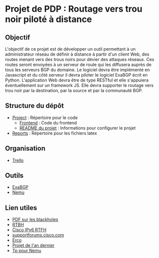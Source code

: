 # Projet de PDP : Routage vers trou noir piloté à distance

## Objectif
L'objectif de ce projet est de développer un outil permettant à un administrateur réseau de définir à distance à partir d'un client Web, des routes menant vers des trous noirs pour dévier des attaques réseaux.
Ces routes seront envoyées à un serveur de route qui les diffusera auprès de tous les serveurs BGP du domaine.
Le logiciel devra être implémenté en Javascript et du côté serveur il devra piloter le logiciel ExaBGP écrit en Python.
L'application Web devra être de type RESTful et elle s'appuiera éventuellement sur un framework JS.
Elle devra supporter le routage vers trou noir par la destination, par la source et par la communauté BGP.

## Structure du dépôt

- [Project](./project) : Répertoire pour le code
  - [Frontend](./project/frontend) : Code du frontend
  - [README du projet](./project/README.md) : Informations pour configurer le projet
- [Reports](./reports) : Répertoire pour les fichiers latex


## Organisation
- [Trello](https://trello.com/invite/b/dZQteQPl/e0617eb1f7a6b316739c81d739760440/pdp-blackhole)

## Outils
- [ExaBGP](https://github.com/Exa-Networks/exabgp)
- [Nemu](https://gitlab.com/v-a/nemu)

## Lien utiles
- [PDF sur les blackholes](http://www.cisco.com/c/dam/en_us/about/security/intelligence/blackhole.pdf)
- [RTBH](http://packetlife.net/blog/2009/jul/6/remotely-triggered-black-hole-rtbh-routing/)
- [Cisco IPv6 RTFH](http://www.cisco.com/c/en/us/about/security-center/ipv6-remotely-triggered-black-hole.html)
- [supportforums.cisco.com](https://supportforums.cisco.com/discussion/12710041/bgp-remotely-triggered-black-hole-rtbh-routing)
- [Erco](https://erco.xyz/)
- [Projet de l'an dernier](https://services.emi.u-bordeaux.fr/projet/git/blackholepdp)
- [Tp pour Nemu](http://dept-info.labri.fr/~magoni/rvep/TD-RTBHR/)
